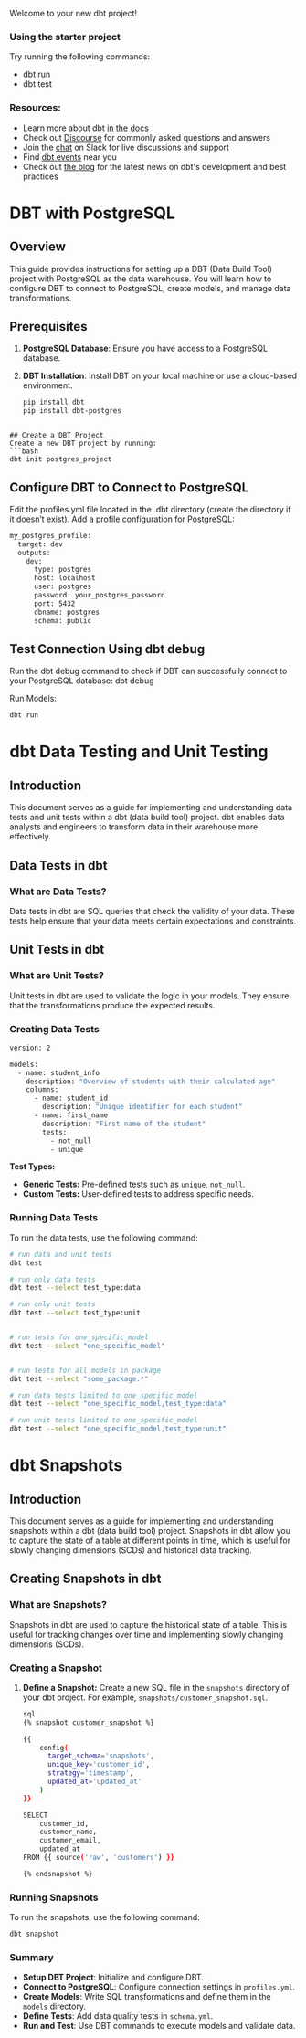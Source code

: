Welcome to your new dbt project!

### Using the starter project

Try running the following commands:
- dbt run
- dbt test


### Resources:
- Learn more about dbt [in the docs](https://docs.getdbt.com/docs/introduction)
- Check out [Discourse](https://discourse.getdbt.com/) for commonly asked questions and answers
- Join the [chat](https://community.getdbt.com/) on Slack for live discussions and support
- Find [dbt events](https://events.getdbt.com) near you
- Check out [the blog](https://blog.getdbt.com/) for the latest news on dbt's development and best practices


# DBT with PostgreSQL

## Overview

This guide provides instructions for setting up a DBT (Data Build Tool) project with PostgreSQL as the data warehouse. You will learn how to configure DBT to connect to PostgreSQL, create models, and manage data transformations.

## Prerequisites

1. **PostgreSQL Database**: Ensure you have access to a PostgreSQL database.
2. **DBT Installation**: Install DBT on your local machine or use a cloud-based environment.

   ```bash
   pip install dbt
   pip install dbt-postgres
```

## Create a DBT Project
Create a new DBT project by running:
```bash
dbt init postgres_project
```
## Configure DBT to Connect to PostgreSQL
Edit the profiles.yml file located in the .dbt directory (create the directory if it doesn’t exist). Add a profile configuration for PostgreSQL:
```bash
my_postgres_profile:
  target: dev
  outputs:
    dev:
      type: postgres
      host: localhost
      user: postgres
      password: your_postgres_password
      port: 5432
      dbname: postgres
      schema: public
```  
	
## Test Connection Using dbt debug
Run the dbt debug command to check if DBT can successfully connect to your PostgreSQL database:
dbt debug	
	  
Run Models: 
```bash
dbt run
```
# dbt Data Testing and Unit Testing

## Introduction

This document serves as a guide for implementing and understanding data tests and unit tests within a dbt (data build tool) project. dbt enables data analysts and engineers to transform data in their warehouse more effectively.

## Data Tests in dbt

### What are Data Tests?

Data tests in dbt are SQL queries that check the validity of your data. These tests help ensure that your data meets certain expectations and constraints.

## Unit Tests in dbt
### What are Unit Tests?
Unit tests in dbt are used to validate the logic in your models. They ensure that the transformations produce the expected results.

### Creating Data Tests

```bash
version: 2

models:
  - name: student_info
    description: "Overview of students with their calculated age"
    columns:
      - name: student_id
        description: "Unique identifier for each student"
      - name: first_name
        description: "First name of the student"
        tests:
          - not_null
          - unique
```
		  
		  
**Test Types:**
   - **Generic Tests:** Pre-defined tests such as `unique`, `not_null`.
   - **Custom Tests:** User-defined tests to address specific needs.
   
### Running Data Tests

To run the data tests, use the following command:
```bash
# run data and unit tests
dbt test

# run only data tests
dbt test --select test_type:data

# run only unit tests
dbt test --select test_type:unit


# run tests for one_specific_model
dbt test --select "one_specific_model"


# run tests for all models in package
dbt test --select "some_package.*"

# run data tests limited to one_specific_model
dbt test --select "one_specific_model,test_type:data"

# run unit tests limited to one_specific_model
dbt test --select "one_specific_model,test_type:unit"
 ```
# dbt Snapshots

## Introduction

This document serves as a guide for implementing and understanding snapshots within a dbt (data build tool) project. Snapshots in dbt allow you to capture the state of a table at different points in time, which is useful for slowly changing dimensions (SCDs) and historical data tracking.

## Creating Snapshots in dbt

### What are Snapshots?

Snapshots in dbt are used to capture the historical state of a table. This is useful for tracking changes over time and implementing slowly changing dimensions (SCDs).

### Creating a Snapshot

1. **Define a Snapshot:** Create a new SQL file in the `snapshots` directory of your dbt project. For example, `snapshots/customer_snapshot.sql`.

    ```bash
    sql
    {% snapshot customer_snapshot %}

    {{
        config(
          target_schema='snapshots',
          unique_key='customer_id',
          strategy='timestamp',
          updated_at='updated_at'
        )
    }}

    SELECT
        customer_id,
        customer_name,
        customer_email,
        updated_at
    FROM {{ source('raw', 'customers') }}

    {% endsnapshot %}
    ```
### Running Snapshots

To run the snapshots, use the following command:

```bash
dbt snapshot
```
### Summary

- **Setup DBT Project**: Initialize and configure DBT.
- **Connect to PostgreSQL**: Configure connection settings in `profiles.yml`.
- **Create Models**: Write SQL transformations and define them in the `models` directory.
- **Define Tests**: Add data quality tests in `schema.yml`.
- **Run and Test**: Use DBT commands to execute models and validate data.
